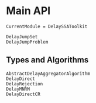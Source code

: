 # Main API

```@meta
CurrentModule = DelaySSAToolkit
```

```@docs
DelayJumpSet
DelayJumpProblem
```

## Types and Algorithms

```@docs
AbstractDelayAggregatorAlgorithm
DelayDirect
DelayRejection
DelayMNRM
DelayDirectCR
```
